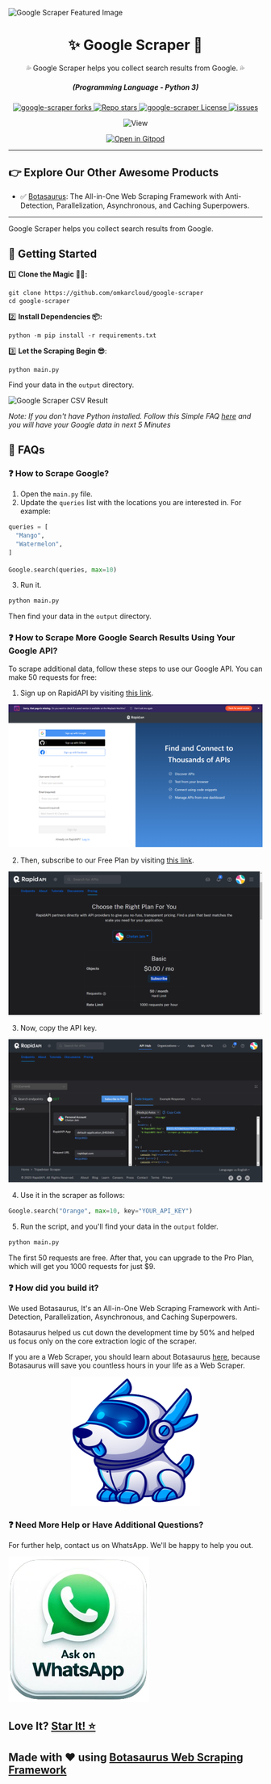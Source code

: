 ![Google Scraper Featured Image](https://raw.githubusercontent.com/omkarcloud/google-scraper/master/images/google-scraper-featured-image.png)

<div align="center" style="margin-top: 0;">
  <h1>✨ Google Scraper 🚀</h1>
  <p>💦 Google Scraper helps you collect search results from Google. 💦</p>
</div>
<em>
  <h5 align="center">(Programming Language - Python 3)</h5>
</em>
<p align="center">
  <a href="#">
    <img alt="google-scraper forks" src="https://img.shields.io/github/forks/omkarcloud/google-scraper?style=for-the-badge" />
  </a>
  <a href="#">
    <img alt="Repo stars" src="https://img.shields.io/github/stars/omkarcloud/google-scraper?style=for-the-badge&color=yellow" />
  </a>
  <a href="#">
    <img alt="google-scraper License" src="https://img.shields.io/github/license/omkarcloud/google-scraper?color=orange&style=for-the-badge" />
  </a>
  <a href="https://github.com/omkarcloud/google-scraper/issues">
    <img alt="issues" src="https://img.shields.io/github/issues/omkarcloud/google-scraper?color=purple&style=for-the-badge" />
  </a>
</p>
<p align="center">
  <img src="https://views.whatilearened.today/views/github/omkarcloud/google-scraper.svg" width="80px" height="28px" alt="View" />
</p>

<p align="center">
  <a href="https://gitpod.io/#https://github.com/omkarcloud/google-scraper">
    <img alt="Open in Gitpod" src="https://gitpod.io/button/open-in-gitpod.svg" />
  </a>
</p>
  
---

## 👉 Explore Our Other Awesome Products

- ✅ [Botasaurus](https://github.com/omkarcloud/botasaurus): The All-in-One Web Scraping Framework with Anti-Detection, Parallelization, Asynchronous, and Caching Superpowers.

---

Google Scraper helps you collect search results from Google.

## 🚀 Getting Started

1️⃣ **Clone the Magic 🧙‍♀:**
```shell
git clone https://github.com/omkarcloud/google-scraper
cd google-scraper
```
2️⃣ **Install Dependencies 📦:**
```shell
python -m pip install -r requirements.txt
```
3️⃣ **Let the Scraping Begin 😎**:
```shell
python main.py
```

Find your data in the `output` directory.

![Google Scraper CSV Result](https://raw.githubusercontent.com/omkarcloud/google-scraper/master/images/google-scraper-csv-result.png)

*Note: If you don't have Python installed. Follow this Simple FAQ [here](https://github.com/omkarcloud/google-scraper/blob/master/advanced.md#-i-dont-have-python-installed-how-can-i-run-the-scraper) and you will have your Google data in next 5 Minutes*

## 🤔 FAQs
### ❓ How to Scrape Google?

1. Open the `main.py` file.
2. Update the `queries` list with the locations you are interested in. For example:

```python
queries = [
  "Mango",
  "Watermelon",
]

Google.search(queries, max=10)
```

3. Run it.

```bash
python main.py
```

Then find your data in the `output` directory.


### ❓ How to Scrape More Google Search Results Using Your Google API?

To scrape additional data, follow these steps to use our Google API. You can make 50 requests for free:

1. Sign up on RapidAPI by visiting [this link](https://rapidapi.com/auth/sign-up).

![Sign Up on RapidAPI](https://raw.githubusercontent.com/omkarcloud/assets/master/images/sign-up.png)

2. Then, subscribe to our Free Plan by visiting [this link](https://rapidapi.com/Chetan11dev/api/google-scraper/pricing).

![Subscribe to Free Plan](https://raw.githubusercontent.com/omkarcloud/assets/master/images/free-subscription.png)

3. Now, copy the API key.

![Copy the API Key](https://raw.githubusercontent.com/omkarcloud/assets/master/images/api-key.png) 

4. Use it in the scraper as follows:
```python
Google.search("Orange", max=10, key="YOUR_API_KEY")
```

5. Run the script, and you'll find your data in the `output` folder.
```bash
python main.py
```   

The first 50 requests are free. After that, you can upgrade to the Pro Plan, which will get you 1000 requests for just $9.


### ❓ How did you build it?

We used Botasaurus, It's an All-in-One Web Scraping Framework with Anti-Detection, Parallelization, Asynchronous, and Caching Superpowers.

Botasaurus helped us cut down the development time by 50% and helped us focus only on the core extraction logic of the scraper.

If you are a Web Scraper, you should learn about Botasaurus [here](https://github.com/omkarcloud/botasaurus), because Botasaurus will save you countless hours in your life as a Web Scraper.

<p align="center">
  <a href="https://github.com/omkarcloud/botasaurus">
  <img src="https://raw.githubusercontent.com/omkarcloud/assets/master/images/mascot.png" alt="botasaurus" />
</a>
</p>


### ❓ Need More Help or Have Additional Questions?

For further help, contact us on WhatsApp. We'll be happy to help you out.

[![Contact Us on WhatsApp about Google Scraper](https://raw.githubusercontent.com/omkarcloud/assets/master/images/whatsapp-us.png)](https://api.whatsapp.com/send?phone=918295042963&text=Hi,%20I%20would%20like%20to%20learn%20more%20about%20your%20products.)

## Love It? [Star It! ⭐](https://github.com/omkarcloud/google-scraper/stargazers)

## Made with ❤️ using [Botasaurus Web Scraping Framework](https://github.com/omkarcloud/botasaurus)